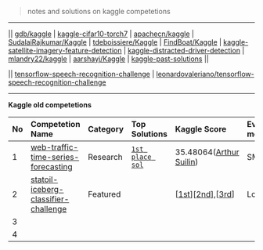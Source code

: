 

> notes and solutions on kaggle competetions

---------

|| [gdb/kaggle](https://github.com/gdb/kaggle) | [kaggle-cifar10-torch7](https://github.com/nagadomi/kaggle-cifar10-torch7) | [apachecn/kaggle](https://github.com/apachecn/kaggle) | [SudalaiRajkumar/Kaggle](https://github.com/SudalaiRajkumar/Kaggle) | [tdeboissiere/Kaggle](https://github.com/tdeboissiere/Kaggle) | [FindBoat/Kaggle](https://github.com/FindBoat/Kaggle) | [kaggle-satellite-imagery-feature-detection](https://github.com/toshi-k/kaggle-satellite-imagery-feature-detection) | [kaggle-distracted-driver-detection](https://github.com/toshi-k/kaggle-distracted-driver-detection) | [mlandry22/kaggle](https://github.com/mlandry22/kaggle) | [aarshayj/Kaggle](https://github.com/aarshayj/Kaggle) | [kaggle-past-solutions](https://github.com/EliotAndres/kaggle-past-solutions) ||

|| [tensorflow-speech-recognition-challenge](https://github.com/ace19-dev/tensorflow-speech-recognition-challenge) | [leonardovaleriano/tensorflow-speech-recognition-challenge](https://github.com/leonardovaleriano/tensorflow-speech-recognition-challenge)


-------------------

**Kaggle old competetions**

| **No** | **Competetion Name** | **Category** | **Top Solutions** | **Kaggle Score** | **Eval metric**  |**Tests**
|:-------|:----------------------------------|:------------------------------|:--------------------------------| :-----|:-----|:---------|
|  1    |  [web-traffic-time-series-forecasting](https://www.kaggle.com/c/web-traffic-time-series-forecasting)      |    Research    |   [`1st place sol`](https://github.com/Arturus/kaggle-web-traffic)     |   35.48064([Arthur Suilin](https://www.kaggle.com/asuilin))   | SMAPE    |   Done       |
|  2    |  [statoil-iceberg-classifier-challenge](https://www.kaggle.com/c/statoil-iceberg-classifier-challenge)      |  Featured        |          |    [[1st](https://www.kaggle.com/c/statoil-iceberg-classifier-challenge/discussion/48241)][[2nd](https://www.kaggle.com/c/statoil-iceberg-classifier-challenge/discussion/48294)],[[3rd](https://www.kaggle.com/c/statoil-iceberg-classifier-challenge/discussion/48207)]  |     LogLoss     | Done  |
|  3    |        |       |          |      |          |     |
|  4    |        |         |          |      |          |     |
